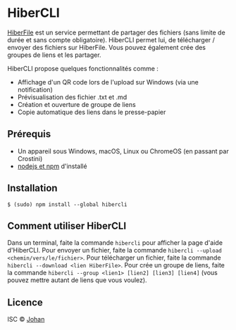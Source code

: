 # HiberCLI

[HiberFile](https://hiberfile.com) est un service permettant de partager des fichiers (sans limite de durée et sans compte obligatoire). HiberCLI permet lui, de télécharger / envoyer des fichiers sur HiberFile. Vous pouvez également crée des groupes de liens et les partager.

HiberCLI propose quelques fonctionnalités comme :

* Affichage d'un QR code lors de l'upload sur Windows (via une notification)
* Prévisualisation des fichier .txt et .md
* Création et ouverture de groupe de liens
* Copie automatique des liens dans le presse-papier


## Prérequis

* Un appareil sous Windows, macOS, Linux ou ChromeOS (en passant par Crostini)
* [nodejs et npm](https://nodejs.org) d'installé


## Installation

```
$ (sudo) npm install --global hibercli
```


## Comment utiliser HiberCLI

Dans un terminal, faite la commande `hibercli` pour afficher la page d'aide d'HiberCLI. Pour envoyer un fichier, faite la commande `hibercli --upload <chemin/vers/le/fichier>`. Pour télécharger un fichier, faite la commande `hibercli --download <lien HiberFile>`. Pour crée un groupe de liens, faite la commande `hibercli --group <lien1> [lien2] [lien3] [lien4]` (vous pouvez mettre autant de liens que vous voulez).


## Licence

ISC © [Johan](https://johanstickman.com)